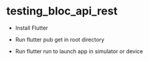 # testing_bloc_api_rest

- Install Flutter

- Run flutter pub get in root directory
- Run flutter run to launch app in simulator or device
